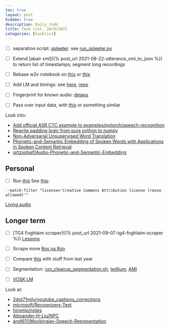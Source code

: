 ```yaml
---
toc: true
layout: post
hidden: true
description: Daily todo
title: Task list, 28/9/2021
categories: [tasklist]
---
```


-[ ] separation script: [spleeter](https://github.com/deezer/spleeter): see [run_spleeter.py](https://github.com/Appen/UHV-OTS-Speech/blob/main/source_separation/run_spleeter.py)

-[ ] Extend [abair xml]({% post_url 2021-08-22-utterance_xml_to_json %}) to return list of timestamps; segment long recordings

-[ ] Rebase w2v notebook on [this](https://github.com/huggingface/transformers/blob/master/examples/research_projects/wav2vec2/run_common_voice.py) or [this](https://github.com/maxidl/wav2vec2/blob/main/run_finetuning.py)

-[ ] Add LM and timings: see [here](https://discuss.huggingface.co/t/language-model-for-wav2vec2-0-decoding/4434/14),
[repo](https://github.com/techiaith/docker-wav2vec2-xlsr-ft-cy)

-[ ] Fingerprint for known audio: [dejavu](https://github.com/worldveil/dejavu)

-[ ] Pass over input data, with [this](https://github.com/jimregan/wav2vec2-sprint/blob/main/using_a_wav2vec2_model_with_dsalign.ipynb) or something similar

Look into:
- [Add official ASR CTC example to examples/pytorch/speech-recognition](https://github.com/huggingface/transformers/pull/13620)
- [Rewrite padding logic from pure python to numpy](https://github.com/huggingface/transformers/pull/13650)
- [Non-Adversarial Unsupervised Word Translation](https://arxiv.org/abs/1801.06126)
- [Phonetic-and-Semantic Embedding of Spoken Words with Applications in Spoken Content Retrieval](https://arxiv.org/abs/1807.08089)
- [grtzsohalf/Audio-Phonetic-and-Semantic-Embedding](https://github.com/grtzsohalf/Audio-Phonetic-and-Semantic-Embedding)

## Personal

-[ ] Run [this](https://www.kaggle.com/jimregan/check-riksantikvarie-mbetet-youtube-for-licence/edit/run/75283544)
See [this](https://github.com/ytdl-org/youtube-dl/issues/13924):
```
--match-filter "license='Creative Commons Attribution license (reuse allowed)'"
```

[Living audio](https://github.com/jimregan/wav2vec2-sprint/blob/main/irish/living-audio.ipynb)


## Longer term

-[ ] [TG4 Foghlaim scraper]({% post_url 2021-09-07-tg4-foghlaim-scraper %})
[Lessons](https://www.tg4.ie/ga/brandai-eile/foghlaim/ceachtanna/)

-[ ] Scrape more [Ros na Rún](https://www.youtube.com/user/rosnarun96/playlists)

-[ ] Compare [this](https://github.com/phonlab-tcd/abair-python/blob/main/languages/ga/normalisation/) with stuff from last year

-[ ] Segmentation: [run_cleanup_segmentation.sh](https://github.com/kaldi-asr/kaldi/blob/master/egs/malach/s5/local/run_cleanup_segmentation.sh),
[tedlium](https://github.com/kaldi-asr/kaldi/blob/master/egs/tedlium/s5_r2/local/run_segmentation_long_utts.sh),
[AMI](https://github.com/kaldi-asr/kaldi/blob/master/egs/ami/s5b/local/run_cleanup_segmentation.sh)

-[ ] [VOSK LM](https://alphacephei.com/vosk/lm)

Look at:
- [2dot71mily/youtube_captions_corrections](https://github.com/2dot71mily/youtube_captions_corrections)
- [microsoft/Recognizers-Text](https://github.com/microsoft/Recognizers-Text)
- [hiromis/notes](https://github.com/hiromis/notes)
- [Alexander-H-Liu/NPC](https://github.com/Alexander-H-Liu/NPC)
- [andi611/Mockingjay-Speech-Representation](https://github.com/andi611/Mockingjay-Speech-Representation)

